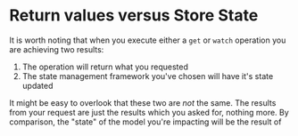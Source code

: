 # Return values versus Store State

It is worth noting that when you execute either a `get` or `watch` operation you are achieving two results:

1. The operation will return what you requested
2. The state management framework you've chosen will have it's state updated

It might be easy to overlook that these two are _not_ the same. The results from your request are just the results which you asked for, nothing more. By comparison, the "state" of the model you're impacting will be the result of 
